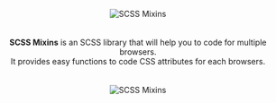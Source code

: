 <div align="center">
  
![SCSS Mixins](https://user-images.githubusercontent.com/33424294/57123425-152da600-6d82-11e9-985f-d8772413d588.png)
<br/><br/><br/>
**SCSS Mixins** is an SCSS library that will help you to code for multiple browsers.<br>
It provides easy functions to code CSS attributes for each browsers.
<br/><br/><br/>
![SCSS Mixins](https://user-images.githubusercontent.com/33424294/57124141-dea55a80-6d84-11e9-8057-b5af27fa471d.jpg)

</div>
